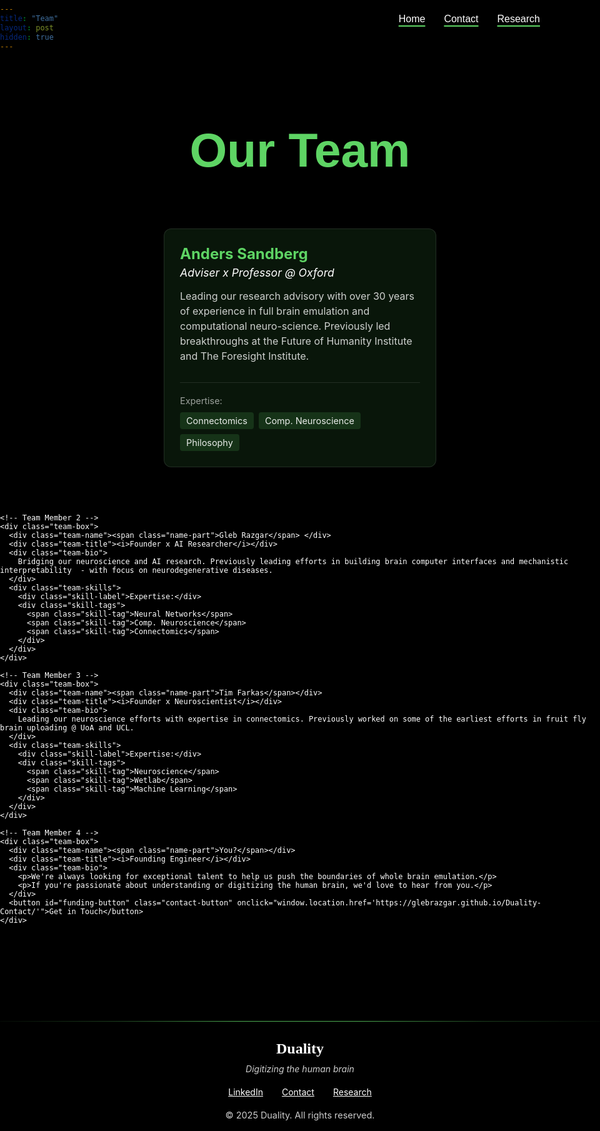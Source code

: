 ```yaml
---
title: "Team"
layout: post
hidden: true
---
```

<!-- URL of the post: https://glebrazgar.github.io/Duality/team/ -->

<!-- STYLING THE PAGE -->

<style>
  @font-face {
    font-family: 'C&C Red Alert';
    src: url('/fonts/c_c_red_alert_inet/candc.ttf') format('truetype');
    font-weight: normal;
    font-style: normal;
    font-display: swap;
  }
  
  html {
    overflow-x: hidden; /* Prevent horizontal scrolling */
    position: relative; /* Needed for overflow to work properly */
    width: 100%;
    margin: 0 !important;
    padding: 0 !important;
    min-height: 100vh; /* Use viewport height */
    background-color: black !important; /* Keep background black for overscroll */
    max-width: 100vw; /* Limit to viewport width */
    box-sizing: border-box; /* Include padding in width calculation */
  }
  
  body {
    background-color: black !important;
    color: white !important;
    max-width: 100vw !important; /* Use viewport width */
    width: 100% !important;
    padding: 0 !important;
    margin: 0 !important;
    display: flex;
    flex-direction: column;
    min-height: 100vh; /* Use viewport height */
    overflow: hidden; /* Prevent any overflow */
  }
  
  /* Force the page to end at the footer */
  body::after {
    display: none !important;
    content: none !important;
  }
  
  /* Hide the site header (top navigation bar) */
  .site-header {
    display: none !important;
  }
  
  /* Hide the post header (title and meta) */
  .post-header {
    display: none !important;
  }
  
  /* Hide the share links */
  .share-links {
    display: none !important;
  }
  
  /* Hide the navigation links at the bottom */
  .post_navi {
    display: none !important;
  }
  
  .site-footer, footer {
    display: none !important;
    height: 0 !important;
    margin: 0 !important;
    padding: 0 !important;
    visibility: hidden !important;
  }
  
  .site-title, .site-title:visited, .site-nav .page-link {
    color: white !important;
  }
  
  /* Override theme width constraints */
  .page-content {
    padding: 0 !important;
    max-width: 100% !important;
    width: 100% !important;
    overflow: hidden; /* Prevent any overflow */
    margin-bottom: 0 !important; /* No bottom margin */
    flex: 1 0 auto; /* Allow content to grow but not shrink */
    box-sizing: border-box; /* Include padding in width calculation */
  }
  
  .wrapper {
    max-width: 100% !important;
    width: 100% !important;
    padding: 0 !important; /* Remove horizontal padding */
    margin: 0 !important;
    overflow: hidden; /* Prevent any overflow */
    box-sizing: border-box; /* Include padding in width calculation */
  }
  
  .post-content {
    background-color: black;
    color: white;
    padding: 20px 0; /* Vertical padding only */
    border-radius: 8px;
    max-width: 100% !important;
    width: 100% !important;
    overflow: hidden; /* Prevent any overflow */
    margin-bottom: 0 !important; /* No bottom margin */
    box-sizing: border-box; /* Include padding in width calculation */
  }
  
  .post-content a {
    color: #00aaff; /* Make links a bright blue color for better visibility on black */
  }
  
  .post-content img {
    mix-blend-mode: normal !important; /* Override any mix-blend-mode settings */
  }
  
  .share-links a {
    color: #00aaff !important;
  }
  
  /* Navigation buttons - now text with underline */
  .nav-buttons {
    position: fixed;
    top: 20px;
    right:10%; /* Moved to 35% from the right edge */
    z-index: 1000;
    display: flex;
    gap: 30px;
  }
  
  .nav-button {
    background-color: transparent;
    color: white;
    border: none;
    padding: 8px 0;
    font-size: 1rem;
    cursor: pointer;
    transition: all 0.3s ease;
    text-decoration: underline;
    text-decoration-color: #5ED464;
    text-decoration-thickness: 2px;
    text-underline-offset: 5px;
  }
  
  .nav-button:hover {
    color: #5ED464;
  }
  
  /* Horizontal divider */
  .section-divider {
    border: none;
    height: 1px;
    background: linear-gradient(to right, 
                               rgba(94, 212, 100, 0.05), 
                               rgba(94, 212, 100, 0.3) 20%, 
                               rgba(94, 212, 100, 0.8) 40%, 
                               rgba(94, 212, 100, 0.8) 60%, 
                               rgba(94, 212, 100, 0.3) 80%, 
                               rgba(94, 212, 100, 0.05));
    width: 100vw;
    margin: 40px -50vw;
    left: 50%;
    position: relative;
    overflow-x: visible;
    margin-bottom: 0 !important;
  }
  
  /* Motivation section - centered italic text */
  .motivation-text {
    font-style: italic;
    text-align: center;
    max-width: 800px;
    margin: 60px auto;
    font-size: 1.3rem;
    line-height: 1.8;
    padding: 0 20px;
  }
  
  /* Team section specific styling */
  .header-image {
    max-width: 100%;
    height: auto;
    mix-blend-mode: normal;
    opacity: 0.9;
    margin-top: 80px; /* Added top margin (approximately 20% of image height) */
  }
  
  /* Team section styling */
  .centered-section {
    margin: 60px auto;
    max-width: 100% !important;
    width: 100%;
  }
  
  .centered-title {
    font-size: 4rem;
    font-weight: bold;
    margin-bottom: 30px;
    text-align: center;
    font-family: 'C&C Red Alert', Helvetica, Arial, sans-serif !important;
  }
  
  .centered-content {
    font-size: 1.1rem;
    line-height: 1.6;
    padding: 0 20px;
    max-width: 800px;
    margin: 0 auto;
    text-align: center;
  }
  
  /* Modified team boxes layout */
  .team-boxes {
    display: flex;
    justify-content: center;
    gap: 30px;
    flex-wrap: wrap;
    margin: 40px auto;
    max-width: 1200px;
    position: relative; /* Make this a positioning context */
  }
  
  .team-box {
    background-color: rgba(94, 212, 100, 0.1);
    border: 1px solid rgba(255, 255, 255, 0.1);
    border-radius: 12px;
    padding: 25px;
    width: 40%; /* Two boxes per row */
    max-width: 500px; /* Maximum width */
    transition: all 0.3s ease;
    display: flex;
    flex-direction: column;
    min-height: 320px; /* Reduced from 400px */
    transform: translateY(0); /* Initial position */
    box-shadow: 0 0 0 rgba(94, 212, 100, 0); /* Initial shadow */
    position: relative;
    margin-bottom: 30px;
  }
  
  .team-box:hover {
    border-color: #5ED464;
    box-shadow: 0 15px 30px rgba(94, 212, 100, 0.2); /* Enhanced shadow for depth */
    transform: translateY(-10px); /* Lift up by 10px on hover */
  }
  
  .team-avatar {
    background-color: rgba(94, 212, 100, 0.1);
    width: 80px;
    height: 80px;
    border-radius: 50%;
    display: flex;
    align-items: center;
    justify-content: center;
    margin-bottom: 20px;
    overflow: hidden;
  }
  
  .team-avatar img {
    width: 100%;
    height: 100%;
    object-fit: cover;
  }
  
  .team-name {
    font-size: 1.5rem;
    font-weight: bold;
    margin-bottom: 5px;
    transition: color 0.3s ease;
    color: white; /* Default color is white */
  }
  
  .team-title {
    font-size: 1.1rem;
    color: white; /* Changed from #5ED464 to white */
    margin-bottom: 15px;
  }
  
  /* Override hover effect for team name */
  .team-box:hover .team-name {
    color: white; /* Keep the main text white on hover */
  }
  
  /* Ensure name-part stays green on hover */
  .team-box:hover .name-part {
    color: #5ED464; /* Keep the name part green on hover */
  }
  
  .team-bio {
    font-size: 1rem;
    line-height: 1.5;
    color: rgba(255, 255, 255, 0.8);
    margin-bottom: 30px;
    flex-grow: 1;
  }
  
  .team-skills {
    border-top: 1px solid rgba(255, 255, 255, 0.1);
    padding-top: 20px;
  }
  
  .skill-label {
    font-size: 0.9rem;
    color: rgba(255, 255, 255, 0.6);
    margin-bottom: 10px;
  }
  
  .skill-tags {
    display: flex;
    flex-wrap: wrap;
    gap: 8px;
  }
  
  .skill-tag {
    padding: 5px 10px;
    border-radius: 4px;
    font-size: 0.9rem;
    color: rgba(255, 255, 255, 0.9);
    background-color: rgba(94, 212, 100, 0.15);
  }
  
  /* Custom footer styling with black background */
  .custom-footer {
    background-color: black !important; /* Pure black background */
    color: white; /* Text is white for contrast */
    padding: 30px 0;
    margin: 0 !important; /* Remove ALL margins */
    border-top: 0 !important; /* Remove any potential top border */
    text-align: center;
    width: 100%;
    position: relative; /* Add position relative */
    z-index: 10; /* Ensure it's above other elements */
    box-sizing: border-box; /* Include padding in width calculation */
    overflow: hidden; /* Prevent overflow */
  }
  
  /* Create a pseudo-element to cover any space below the footer */
  .custom-footer::after {
    content: "";
    display: block;
    position: absolute;
    bottom: -1000px; /* Extend well below the viewport */
    left: 0;
    width: 100%;
    height: 1000px; /* Tall enough to cover any space */
    background-color: black; /* Match footer color - pure black */
    z-index: 5; /* Below footer content but above other elements */
  }
  
  /* Hide any potential elements after the footer */
  .custom-footer ~ * {
    display: none !important;
  }
  
  .footer-content {
    max-width: 800px;
    margin: 0 auto;
    padding: 0 20px;
  }
  
  .footer-logo {
    font-size: 1.5rem;
    font-weight: bold;
    margin-bottom: 10px;
    font-family: "Times New Roman", Times, serif;
    color: white; /* Changed to white */
  }
  
  .footer-tagline {
    font-style: italic;
    margin-bottom: 20px;
    color: rgba(255, 255, 255, 0.8); /* Lighter white for contrast */
  }
  
  .footer-links {
    display: flex;
    justify-content: center;
    gap: 30px;
    margin: 20px 0;
  }
  
  .footer-link {
    color: white !important; /* Changed to white with !important to override any inheritance */
    text-decoration: underline; /* Ensure underline is applied */
    transition: color 0.3s ease;
    font-weight: normal; /* Ensure normal font weight */
  }
  
  .footer-link:hover {
    color: rgba(0, 0, 0, 0.7); /* Dark hover color for contrast on green */
  }
  
  .footer-copyright {
    font-size: 0.9rem;
    color: rgba(255, 255, 255, 0.8); /* Lighter white for contrast */
    margin-top: 20px;
  }
  
  /* Responsive adjustments */
  @media (max-width: 768px) {
    .team-box {
      width: 80%; /* Full width on mobile */
      min-height: auto;
      padding: 20px;
    }
    
    .centered-title {
      font-size: 3rem; /* Adjusted for mobile from 2.5rem */
      padding: 0 15px; /* Added horizontal padding */
      word-wrap: break-word; /* Ensure long words break */
    }
    
    .nav-buttons {
      top: 10px;
      right: 10%; /* Adjusted for mobile */
    }
    
    .nav-button {
      padding: 5px 0;
      font-size: 0.9rem;
    }
  }
  
  /* Fix for potential scrollbar issues */
  ::-webkit-scrollbar {
    width: 0px;
    background: transparent;
  }
  
  /* Custom text selection color */
  ::selection {
    background-color: rgba(94, 212, 100, 0.3); /* #5ED464 at 25% opacity */
    color: #ffffff; /* White text instead of black */
  }
  
  /* For Firefox */
  ::-moz-selection {
    background-color: rgba(94, 212, 100, 0.3); /* #5ED464 at 25% opacity */
    color: #ffffff; /* White text instead of black */
  }
  
  /* Contact button styling - updated to match main page */
  .contact-button {
    padding: 15px 30px;
    border-radius: 30px;
    font-size: 1.1rem;
    font-weight: 600;
    text-decoration: none;
    background-color: white;
    color: black;
    border: none;
    cursor: pointer;
    transition: all 0.3s ease;
    display: inline-block;
    position: relative;
    z-index: 1;
    margin-top: 20px;
  }
  
  .contact-button:hover {
    background-color: #5ED464;
    color: white;
  }
  
  h1, h2, h3, 
  .section-title,
  .centered-title {
    font-family: 'C&C Red Alert', Helvetica, Arial, sans-serif !important;
  }
  
  /* Style for name part */
  .name-part {
    color: #5ED464; /* Green color */
  }
</style>

<!-- Ensure proper viewport setting -->
<meta name="viewport" content="width=device-width, initial-scale=1.0, maximum-scale=1.0, user-scalable=no">

<!-- Navigation buttons -->
<div class="nav-buttons">
  <button class="nav-button" onclick="window.location.href='https://glebrazgar.github.io/Duality/'">Home</button>
  <button class="nav-button" onclick="window.location.href='https://glebrazgar.github.io/Duality/contact/'">Contact</button>
  <button class="nav-button" onclick="window.location.href='https://glebrazgar.github.io/Duality/research/'">Research</button>
</div>

<!-- Main Header -->
<div class="header-title-container" style="text-align: center; margin-top: 100px; margin-bottom: 20px; position: relative; height: 120px;">
  <h1 class="centered-title" style="margin-top: 0; color: #5ED464; font-size: 4.8rem;">Our Team</h1>
</div>

<!-- Team Members Section -->
<div class="centered-section" style="margin-top: -10px;">
  <div class="team-boxes">
    <!-- Team Member 1 -->
    <div class="team-box">
      <div class="team-name"><span class="name-part">Anders Sandberg</span></div>
      <div class="team-title"><i>Adviser x Professor @ Oxford</i></div>
      <div class="team-bio">
        Leading our research advisory with over 30 years of experience in full brain emulation and computational neuro-science. Previously led breakthroughs at the Future of Humanity Institute and The Foresight Institute.
      </div>
      <div class="team-skills">
        <div class="skill-label">Expertise:</div>
        <div class="skill-tags">
          <span class="skill-tag">Connectomics</span>
          <span class="skill-tag">Comp. Neuroscience</span>
          <span class="skill-tag">Philosophy</span>
        </div>
      </div>
    </div>
    
    <!-- Team Member 2 -->
    <div class="team-box">
      <div class="team-name"><span class="name-part">Gleb Razgar</span> </div>
      <div class="team-title"><i>Founder x AI Researcher</i></div>
      <div class="team-bio">
        Bridging our neuroscience and AI research. Previously leading efforts in building brain computer interfaces and mechanistic interpretability  - with focus on neurodegenerative diseases.
      </div>
      <div class="team-skills">
        <div class="skill-label">Expertise:</div>
        <div class="skill-tags">
          <span class="skill-tag">Neural Networks</span>
          <span class="skill-tag">Comp. Neuroscience</span>
          <span class="skill-tag">Connectomics</span>
        </div>
      </div>
    </div>
    
    <!-- Team Member 3 -->
    <div class="team-box">
      <div class="team-name"><span class="name-part">Tim Farkas</span></div>
      <div class="team-title"><i>Founder x Neuroscientist</i></div>
      <div class="team-bio">
        Leading our neuroscience efforts with expertise in connectomics. Previously worked on some of the earliest efforts in fruit fly brain uploading @ UoA and UCL.
      </div>
      <div class="team-skills">
        <div class="skill-label">Expertise:</div>
        <div class="skill-tags">
          <span class="skill-tag">Neuroscience</span>
          <span class="skill-tag">Wetlab</span>
          <span class="skill-tag">Machine Learning</span>
        </div>
      </div>
    </div>
    
    <!-- Team Member 4 -->
    <div class="team-box">
      <div class="team-name"><span class="name-part">You?</span></div>
      <div class="team-title"><i>Founding Engineer</i></div>
      <div class="team-bio">
        <p>We're always looking for exceptional talent to help us push the boundaries of whole brain emulation.</p>
        <p>If you're passionate about understanding or digitizing the human brain, we'd love to hear from you.</p>
      </div>
      <button id="funding-button" class="contact-button" onclick="window.location.href='https://glebrazgar.github.io/Duality-Contact/'">Get in Touch</button>
    </div>
  </div>
</div>

<!-- Green separator before footer -->
<hr class="section-divider" style="margin-bottom: 0 !important;">

<!-- Custom Footer - make sure this is the last element -->
<div class="custom-footer" style="margin-top: 0 !important; padding-top: 30px;">
  <div class="footer-content">
    <div class="footer-logo">Duality</div>
    <div class="footer-tagline">Digitizing the human brain</div>
    <div class="footer-links">
      <a href="https://www.linkedin.com/in/gleb-razgar-6931a7220" class="footer-link">LinkedIn</a>
      <a href="https://glebrazgar.github.io/Duality-Contact/" class="footer-link">Contact</a>
      <a href="https://glebrazgar.github.io/Duality-Research/" class="footer-link">Research</a>
    </div>
    <div class="footer-copyright">© 2025 Duality. All rights reserved.</div>
  </div>
</div>

<!-- Add fallback SVGs for team images -->
<script>
document.addEventListener('DOMContentLoaded', function() {
  // Function to create SVG fallbacks if images don't load
  const avatars = document.querySelectorAll('.team-avatar img');
  avatars.forEach(img => {
    if (img.complete && img.naturalHeight === 0) {
      img.src = '/images/brain.svg';
      img.style.padding = '15px';
    }
  });
});
</script>